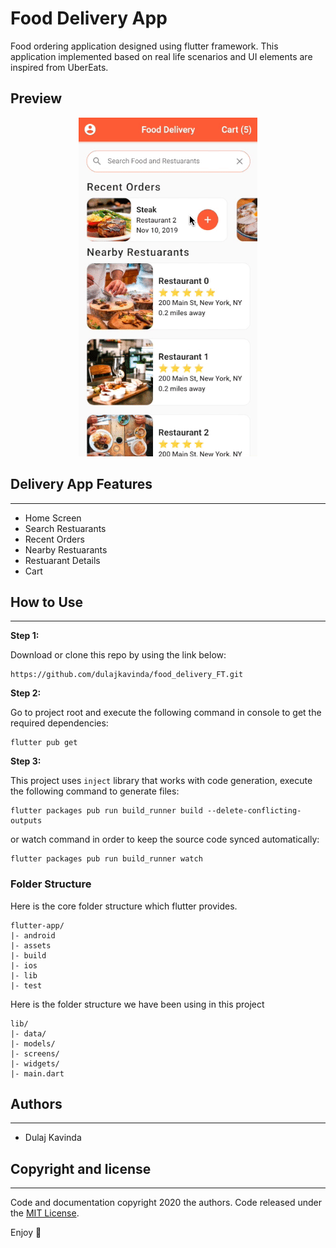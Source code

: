 # Food Delivery App

Food ordering application designed using flutter framework. This application implemented based on real life scenarios and UI elements are inspired from UberEats.

## Preview
<p align="center">
  <img src="assets/preview/demo.gif" alt="animated" />
</p>

## Delivery App Features

---

- Home Screen
- Search Restuarants
- Recent Orders
- Nearby Restuarants
- Restuarant Details
- Cart

## How to Use

---

**Step 1:**

Download or clone this repo by using the link below:

```
https://github.com/dulajkavinda/food_delivery_FT.git
```

**Step 2:**

Go to project root and execute the following command in console to get the required dependencies:

```
flutter pub get 
```

**Step 3:**

This project uses `inject` library that works with code generation, execute the following command to generate files:

```
flutter packages pub run build_runner build --delete-conflicting-outputs
```

or watch command in order to keep the source code synced automatically:

```
flutter packages pub run build_runner watch
```

### **Folder Structure**

Here is the core folder structure which flutter provides.

```
flutter-app/
|- android
|- assets
|- build
|- ios
|- lib
|- test
```

Here is the folder structure we have been using in this project

```
lib/
|- data/
|- models/
|- screens/
|- widgets/
|- main.dart
```

## Authors

---

- Dulaj Kavinda

## **Copyright and license**

---

Code and documentation copyright 2020 the authors. Code released under the [MIT License](https://github.com/Ismaestro/flutter-example-app/blob/master/LICENSE).

Enjoy 🤘
